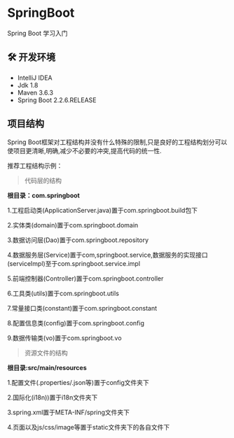 # SpringBoot
Spring Boot 学习入门

##  :hammer_and_wrench: 开发环境

+ IntelliJ IDEA
+ Jdk 1.8
+ Maven 3.6.3
+ Spring Boot 2.2.6.RELEASE

## 项目结构

Spring Boot框架对工程结构并没有什么特殊的限制,只是良好的工程结构划分可以使项目更清晰,明确,减少不必要的冲突,提高代码的统一性.

推荐工程结构示例：

> 代码层的结构

**根目录：com.springboot**

1.工程启动类(ApplicationServer.java)置于com.springboot.build包下

2.实体类(domain)置于com.springboot.domain

3.数据访问层(Dao)置于com.springboot.repository

4.数据服务层(Service)置于com,springboot.service,数据服务的实现接口(serviceImpl)至于com.springboot.service.impl

5.前端控制器(Controller)置于com.springboot.controller

6.工具类(utils)置于com.springboot.utils

7.常量接口类(constant)置于com.springboot.constant

8.配置信息类(config)置于com.springboot.config

9.数据传输类(vo)置于com.springboot.vo

> 资源文件的结构

**根目录:src/main/resources**

1.配置文件(.properties/.json等)置于config文件夹下

2.国际化(i18n))置于i18n文件夹下

3.spring.xml置于META-INF/spring文件夹下

4.页面以及js/css/image等置于static文件夹下的各自文件下